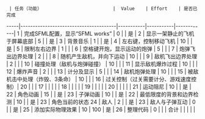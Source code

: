      | 任务（功能）                          |  Value    | Effort    | 是否已完成  
-----|---------------------------------------|-----------|-----------|------------|
1    | 完成SFML配置，显示“SFML works”        | 0         |           | 是         |
2    | 显示一架静止的飞机于屏幕底部          | 5         |           | 是         |
3    | 背景音乐                              | 1         |           | 是         |
4    | 左右键，控制移动飞机                  | 10        |           | 是         |
5    | 限制左右边界                          | 1         |           |            |
6    | 空格键开炮，显示运动的炮弹            | 5         |           |            |
7    | 炮弹飞出边界处理                      | 2         |           |            |
8    | 随机产生敌机，并向下运动              | 10        |           |            |
9    | 敌机飞出边界处理                      | 2         |           |            |
10   | 碰撞处理（敌机与炮弹碰撞）            | 10        |           |            |
11   | 显示敌机爆炸过程                      | 10        |           |            |
12   | 爆炸声音                              | 2         |           |            |
13   | 计分及显示                            | 5         |           |            |
14   | 敌机炮弹处理                          | 10        |           |            |
15   | 被敌机击中处理（炸毁、3条命）         | 10        |           |            |
16   | 过关控制（过关需要计分、游戏速度控制）| 20        |           |            |
17   |                                       |           |           |            |
18   |                                       |           |           |            |
19   |                                       |           |           |            |
20   |                                       |           |           |            |
21   | 运动阻尼				     | 10	 |	     | 是 	  |
22   | 角色动画				     | 15	 |    	     | 是	  |
23   | 子弹动画				     | 10	 |	     | 是 	  |
22   | 最低限度的背景和边界检测		     | 10 	 | 	     | 是         |
23   | 角色当前的状态
24   | 敌人				     | 2	 |	     | 是	  |
23   | 敌人与子弹互动			     | 0	 | 	     | 是 	  |
25   | 添加实际物理效果			     | 10	 | 100	     | 是	  |
26   | 整理代码				     | 0         |	     | 		  |
合计 |                                       |           |           |            |


